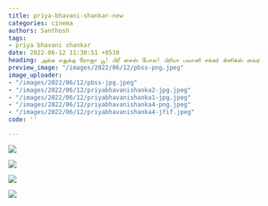 ```yaml
---
title: priya-bhavani-shankar-new
categories: cinema
authors: Santhosh
tags:
- priya bhavani shankar
date: 2022-06-12 11:30:51 +0530
heading: அங்க எதுக்கு ரோஜா பூ! பிரீ சைஸ் போல! பிரியா பவானி சங்கர் கிளிக்ஸ் வைரல்.
preview_image: "/images/2022/06/12/pbss-png.jpeg"
image_uploader:
- "/images/2022/06/12/pbss-jpg.jpeg"
- "/images/2022/06/12/priyabhavanishanka2-jpg.jpeg"
- "/images/2022/06/12/priyabhavanishanka1-jpg.jpeg"
- "/images/2022/06/12/priyabhavanishanka4-png.jpeg"
- "/images/2022/06/12/priyabhavanishanka4-jfif.jpeg"
code: ''

---
```

![](/images/2022/06/12/priyabhavanishanka4-png.jpeg)

![](/images/2022/06/12/pbss-jpg.jpeg)

![](/images/2022/06/12/priyabhavanishanka1-jpg.jpeg)

![](/images/2022/06/12/priyabhavanishanka2-jpg.jpeg)
